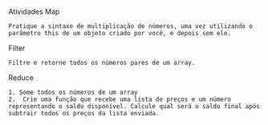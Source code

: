 Atividades
Map

    Pratique a sintaxe de multiplicação de números, uma vez utilizando o parâmetro this de um objeto criado por você, e depois sem ele.

Filter

    Filtre e retorne todos os números pares de um array.

Reduce

    1. Some todos os números de um array   
    2.  Crie uma função que recebe uma lista de preços e um número representando o saldo disponível. Calcule qual será o saldo final após subtrair todos os preços da lista enviada.

